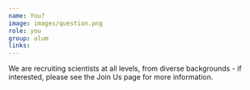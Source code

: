 ```yaml
---
name: You? 
image: images/question.png
role: you
group: alum
links:
---
```


We are recruiting scientists at all levels, from diverse backgrounds - if interested, please see the Join Us page for more information.
